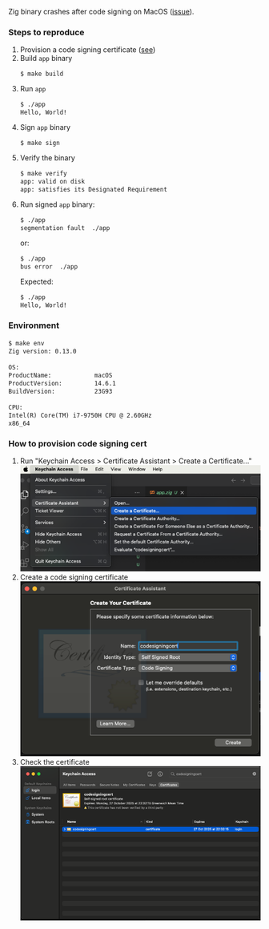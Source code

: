 Zig binary crashes after code signing on MacOS ([issue](https://github.com/ziglang/zig/issues/21835)).

### Steps to reproduce
1. Provision a code signing certificate ([see](#how-to-provision-code-signing-cert))
2. Build `app` binary
    ```
    $ make build
    ```
3. Run `app`
    ```
    $ ./app
    Hello, World!
    ```
4. Sign `app` binary
    ```
    $ make sign
    ```
5. Verify the binary
    ```
    $ make verify
    app: valid on disk
    app: satisfies its Designated Requirement
    ```
6. Run signed `app` binary:
    ```
    $ ./app
    segmentation fault  ./app
    ```
    or:
    ```
    $ ./app
    bus error  ./app
    ```
    Expected:
    ```
    $ ./app
    Hello, World!
    ```

### Environment
```
$ make env
Zig version: 0.13.0

OS:
ProductName:            macOS
ProductVersion:         14.6.1
BuildVersion:           23G93

CPU:
Intel(R) Core(TM) i7-9750H CPU @ 2.60GHz
x86_64
```

### How to provision code signing cert
1. Run "Keychain Access > Certificate Assistant > Create a Certificate..."
    ![Provisioning](./img/codesign_1.png)
2. Create a code signing certificate
    ![Code Signing](./img/codesign_2.png)
3. Check the certificate
    ![Check Certificate](./img/codesign_3.png)
